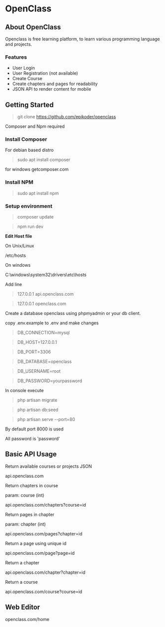 # OpenClass
## About OpenClass

Openclass is free learning platform, to learn various programming language and projects.

### Features
- User Login
- User Registration (not available)
- Create Course
- Create chapters and pages for readability
- JSON API to render content for mobile


## Getting Started

> git clone https://github.com/epikoder/openclass

Composer and Npm required
### Install Composer 
For debian based distro
> sudo apt install composer

for windows getcomposer.com
### Install NPM
> sudo apt install npm

### Setup environment
> composer update

> npm run dev

**Edit Host file**

On Unix/Linux 

/etc/hosts

On windows

C:\windows\system32\drivers\etc\hosts

Add line
> 127.0.0.1 api.openclass.com

> 127.0.0.1 openclass.com

Create a database openclass using phpmyadmin or your db client.

copy .env.example to .env and make changes

>DB_CONNECTION=mysql

>DB_HOST=127.0.0.1

>DB_PORT=3306

>DB_DATABASE=openclass

>DB_USERNAME=root

>DB_PASSWORD=yourpassword

In console execute

> php artisan migrate

> php artisan db:seed

> php artisan serve --port=80 

By default port 8000 is used

All password is 'password'
## Basic API Usage
Return available courses or projects JSON

api.openclass.com 

Return chapters in course

param: course (int)

api.openclass.com/chapters?course=id

Return pages in chapter

param: chapter (int)

api.openclass.com/pages?chapter=id

Return a page using unique id

api.openclass.com/page?page=id

Return a chapter

api.openclass.com/chapter?chapter=id

Return a course

api.openclass.com/course?course=id

## Web Editor

openclass.com/home





